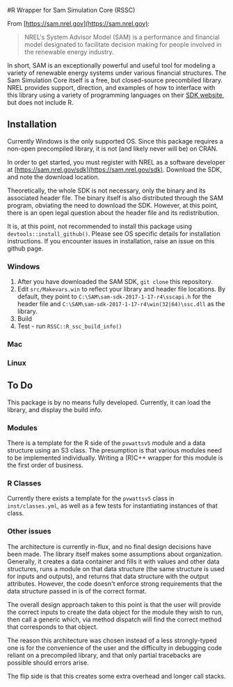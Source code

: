 #R Wrapper for Sam Simulation Core (RSSC)

From [https://sam.nrel.gov](https://sam.nrel.gov):

> NREL's System Advisor Model (SAM) is a performance and financial model designated to facilitate decision making for people involved in the renewable energy industry.

In short, SAM is an exceptionally powerful and useful tool for modeling a variety of renewable energy systems under various financial structures. The Sam Simulation Core itself is a free, but closed-source precombiled library. NREL provides support, direction, and examples of how to interface with this library using a variety of programming languages on their [SDK website](https://sam.nrel.gov/sdk), but does not include R.

## Installation

Currently Windows is the only supported OS. Since this package requires a non-open precompiled library, it is not (and likely never will be) on CRAN.

In order to get started, you must register with NREL as a software developer at [https://sam.nrel.gov/sdk](https://sam.nrel.gov/sdk). Download the SDK, and note the download location.

Theoretically, the whole SDK is not necessary, only the binary and its associated header file. The binary itself is also distributed through the SAM program, obviating the need to download the SDK. However, at this point, there is an open legal question about the header file and its redistribution.

It is, at this point, not recommended to install this package using `devtools::install_github()`. Please see OS specific details for installation instructions. If you encounter issues in installation, raise an issue on this github page.

### Windows

1. After you have downloaded the SAM SDK, `git clone` this repository.
2. Edit `src/Makevars.win` to reflect your library and header file locations. By default,
   they point to `C:\SAM\sam-sdk-2017-1-17-r4\sscapi.h` for the header file and
   `C:\SAM\sam-sdk-2017-1-17-r4\win(32|64)\ssc.dll` as the library.
3. Build
4. Test - run `RSSC::R_ssc_build_info()`

### Mac

### Linux

## To Do

This package is by no means fully developed. Currently, it can load the library, and display the build info.

### Modules
There is a template for the R side of the `pvwattsv5` module and a data structure using an S3 class. The presumption is that various modules need to be implemented individually. Writing a (R)C++ wrapper for this module is the first order of business.

### R Classes
Currently there exists a template for the `pvwattsv5` class in `inst/classes.yml`, as well as a few tests for instantiating instances of that class.

### Other issues
The architecture is currently in-flux, and no final design decisions have been made. The library itself makes some assumptions about organization. Generally, it creates a data container and fills it with values and other data structures, runs a module on that data structure (the same structure is used for inputs and outputs), and returns that data structure with the output attributes. However, the code doesn't enforce strong requirements that the data structure passed in is of the correct format.

The overall design approach taken to this point is that the user will provide the correct inputs to create the data object for the module they wish to run, then call a generic which, via method dispatch will find the correct method that corresponds to that object.

The reason this architecture was chosen instead of a less strongly-typed one is for the convenience of the user and the difficulty in debugging code reliant on a precompiled library, and that only partial tracebacks are possible should errors arise.

The flip side is that this creates some extra overhead and longer call stacks.

